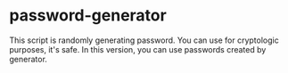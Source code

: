 # password-generator
This script is randomly generating password.
You can use for cryptologic purposes, it's safe.
In this version, you can use passwords created by generator.
